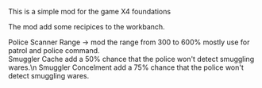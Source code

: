 This is a simple mod for the game X4 foundations

The mod add some recipices to the workbanch.

Police Scanner Range -> mod the range from 300 to 600% mostly use for patrol and police command.<br/>
Smuggler Cache add a 50% chance that the police won't detect smuggling wares.\n
Smuggler Concelment add a 75% chance that the police won't detect smuggling wares.
